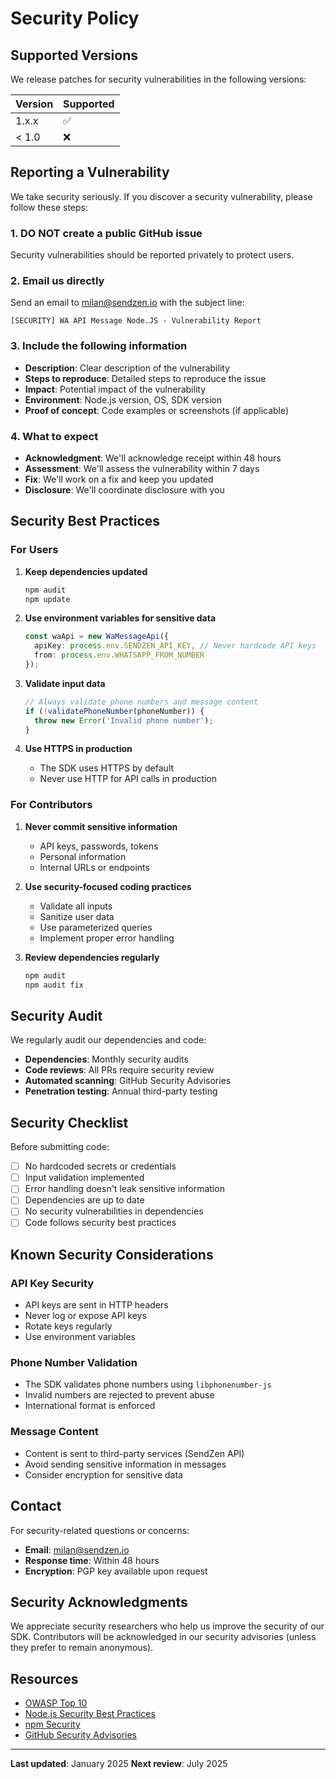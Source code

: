 # Security Policy

## Supported Versions

We release patches for security vulnerabilities in the following versions:

| Version | Supported          |
| ------- | ------------------ |
| 1.x.x   | :white_check_mark: |
| < 1.0   | :x:                |

## Reporting a Vulnerability

We take security seriously. If you discover a security vulnerability, please follow these steps:

### 1. **DO NOT** create a public GitHub issue

Security vulnerabilities should be reported privately to protect users.

### 2. Email us directly

Send an email to [milan@sendzen.io](mailto:milan@sendzen.io) with the subject line:
```
[SECURITY] WA API Message Node.JS - Vulnerability Report
```

### 3. Include the following information

- **Description**: Clear description of the vulnerability
- **Steps to reproduce**: Detailed steps to reproduce the issue
- **Impact**: Potential impact of the vulnerability
- **Environment**: Node.js version, OS, SDK version
- **Proof of concept**: Code examples or screenshots (if applicable)

### 4. What to expect

- **Acknowledgment**: We'll acknowledge receipt within 48 hours
- **Assessment**: We'll assess the vulnerability within 7 days
- **Fix**: We'll work on a fix and keep you updated
- **Disclosure**: We'll coordinate disclosure with you

## Security Best Practices

### For Users

1. **Keep dependencies updated**
   ```bash
   npm audit
   npm update
   ```

2. **Use environment variables for sensitive data**
   ```typescript
   const waApi = new WaMessageApi({
     apiKey: process.env.SENDZEN_API_KEY, // Never hardcode API keys
     from: process.env.WHATSAPP_FROM_NUMBER
   });
   ```

3. **Validate input data**
   ```typescript
   // Always validate phone numbers and message content
   if (!validatePhoneNumber(phoneNumber)) {
     throw new Error('Invalid phone number');
   }
   ```

4. **Use HTTPS in production**
   - The SDK uses HTTPS by default
   - Never use HTTP for API calls in production

### For Contributors

1. **Never commit sensitive information**
   - API keys, passwords, tokens
   - Personal information
   - Internal URLs or endpoints

2. **Use security-focused coding practices**
   - Validate all inputs
   - Sanitize user data
   - Use parameterized queries
   - Implement proper error handling

3. **Review dependencies regularly**
   ```bash
   npm audit
   npm audit fix
   ```

## Security Audit

We regularly audit our dependencies and code:

- **Dependencies**: Monthly security audits
- **Code reviews**: All PRs require security review
- **Automated scanning**: GitHub Security Advisories
- **Penetration testing**: Annual third-party testing

## Security Checklist

Before submitting code:

- [ ] No hardcoded secrets or credentials
- [ ] Input validation implemented
- [ ] Error handling doesn't leak sensitive information
- [ ] Dependencies are up to date
- [ ] No security vulnerabilities in dependencies
- [ ] Code follows security best practices

## Known Security Considerations

### API Key Security
- API keys are sent in HTTP headers
- Never log or expose API keys
- Rotate keys regularly
- Use environment variables

### Phone Number Validation
- The SDK validates phone numbers using `libphonenumber-js`
- Invalid numbers are rejected to prevent abuse
- International format is enforced

### Message Content
- Content is sent to third-party services (SendZen API)
- Avoid sending sensitive information in messages
- Consider encryption for sensitive data

## Contact

For security-related questions or concerns:

- **Email**: [milan@sendzen.io](mailto:milan@sendzen.io)
- **Response time**: Within 48 hours
- **Encryption**: PGP key available upon request

## Security Acknowledgments

We appreciate security researchers who help us improve the security of our SDK. Contributors will be acknowledged in our security advisories (unless they prefer to remain anonymous).

## Resources

- [OWASP Top 10](https://owasp.org/www-project-top-ten/)
- [Node.js Security Best Practices](https://nodejs.org/en/docs/guides/security/)
- [npm Security](https://docs.npmjs.com/cli/v8/commands/npm-audit)
- [GitHub Security Advisories](https://docs.github.com/en/code-security/security-advisories)

---

**Last updated**: January 2025
**Next review**: July 2025
